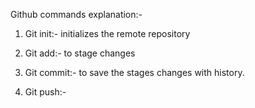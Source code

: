 Github commands explanation:-

1. Git init:- initializes the remote repository

2. Git add:- to stage changes

3. Git commit:- to save the stages changes with history.

4. Git push:- 